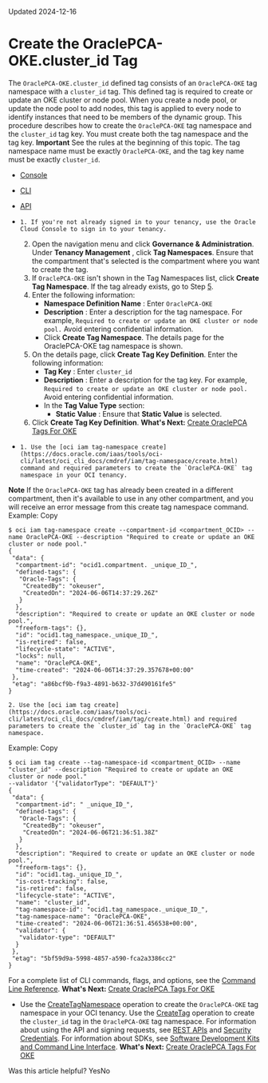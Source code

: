 Updated 2024-12-16
# Create the OraclePCA-OKE.cluster_id Tag 
The `OraclePCA-OKE.cluster_id` defined tag consists of an `OraclePCA-OKE` tag namespace with a `cluster_id` tag. This defined tag is required to create or update an OKE cluster or node pool. When you create a node pool, or update the node pool to add nodes, this tag is applied to every node to identify instances that need to be members of the dynamic group.
This procedure describes how to create the `OraclePCA-OKE` tag namespace and the `cluster_id` tag key. You must create both the tag namespace and the tag key.
**Important**
See the rules at the beginning of this topic.
The tag namespace name must be exactly `OraclePCA-OKE`, and the tag key name must be exactly `cluster_id`.
  * [Console](https://docs.oracle.com/en-us/iaas/compute-cloud-at-customer/topics/oke/creating_the_oraclepca_oke_cluster_id_tag.htm)
  * [CLI](https://docs.oracle.com/en-us/iaas/compute-cloud-at-customer/topics/oke/creating_the_oraclepca_oke_cluster_id_tag.htm)
  * [API](https://docs.oracle.com/en-us/iaas/compute-cloud-at-customer/topics/oke/creating_the_oraclepca_oke_cluster_id_tag.htm)


  *     1. If you're not already signed in to your tenancy, use the Oracle Cloud Console to sign in to your tenancy.
    2. Open the navigation menu and click **Governance & Administration**. Under **Tenancy Management** , click **Tag Namespaces**.
Ensure that the compartment that's selected is the compartment where you want to create the tag.
    3. If `OraclePCA-OKE` isn't shown in the Tag Namespaces list, click **Create Tag Namespace**. If the tag already exists, go to Step [5](https://docs.oracle.com/en-us/iaas/compute-cloud-at-customer/topics/oke/creating_the_oraclepca_oke_cluster_id_tag.htm#creating_the_oraclepca_tag_using_the_console__cluster-id-step).
    4. Enter the following information:
       * **Namespace Definition Name** : Enter `OraclePCA-OKE`
       * **Description** : Enter a description for the tag namespace. For example, `Required to create or update an OKE cluster or node pool.` Avoid entering confidential information.
       * Click **Create Tag Namespace**.
The details page for the OraclePCA-OKE tag namespace is shown.
    5. On the details page, click **Create Tag Key Definition**.
Enter the following information:
       * **Tag Key** : Enter `cluster_id`
       * **Description** : Enter a description for the tag key. For example, `Required to create or update an OKE cluster or node pool.` Avoid entering confidential information.
       * In the **Tag Value Type** section:
         * **Static Value** : Ensure that **Static Value** is selected.
    6. Click **Create Tag Key Definition**.
**What's Next:**
[Create OraclePCA Tags For OKE](https://docs.oracle.com/en-us/iaas/compute-cloud-at-customer/topics/oke/oke-creating_oraclepca_tags.htm#creating_oraclepca_tags "In your OCI tenancy that's associated with Compute Cloud@Customer, create specific defined tags to enable OKE attributes on Oracle Compute Cloud@Customer.")
  *     1. Use the [oci iam tag-namespace create](https://docs.oracle.com/iaas/tools/oci-cli/latest/oci_cli_docs/cmdref/iam/tag-namespace/create.html) command and required parameters to create the `OraclePCA-OKE` tag namespace in your OCI tenancy.
**Note**
If the `OraclePCA-OKE` tag has already been created in a different compartment, then it's available to use in any other compartment, and you will receive an error message from this create tag namespace command.
Example:
Copy
```
$ oci iam tag-namespace create --compartment-id <compartment_OCID> --name OraclePCA-OKE --description "Required to create or update an OKE cluster or node pool."
{
 "data": {
  "compartment-id": "ocid1.compartment. _unique_ID_",
  "defined-tags": {
   "Oracle-Tags": {
    "CreatedBy": "okeuser",
    "CreatedOn": "2024-06-06T14:37:29.26Z"
   }
  },
  "description": "Required to create or update an OKE cluster or node pool.",
  "freeform-tags": {},
  "id": "ocid1.tag_namespace._unique_ID_",
  "is-retired": false,
  "lifecycle-state": "ACTIVE",
  "locks": null,
  "name": "OraclePCA-OKE",
  "time-created": "2024-06-06T14:37:29.357678+00:00"
 },
 "etag": "a86bcf9b-f9a3-4891-b632-37d490161fe5"
}
```

    2. Use the [oci iam tag create](https://docs.oracle.com/iaas/tools/oci-cli/latest/oci_cli_docs/cmdref/iam/tag/create.html) and required parameters to create the `cluster_id` tag in the `OraclePCA-OKE` tag namespace.
Example:
Copy
```
$ oci iam tag create --tag-namespace-id <compartment_OCID> --name "cluster_id" --description "Required to create or update an OKE cluster or node pool."
--validator '{"validatorType": "DEFAULT"}'
{
 "data": {
  "compartment-id": " _unique_ID_",
  "defined-tags": {
   "Oracle-Tags": {
    "CreatedBy": "okeuser",
    "CreatedOn": "2024-06-06T21:36:51.38Z"
   }
  },
  "description": "Required to create or update an OKE cluster or node pool.",
  "freeform-tags": {},
  "id": "ocid1.tag._unique_ID_",
  "is-cost-tracking": false,
  "is-retired": false,
  "lifecycle-state": "ACTIVE",
  "name": "cluster_id",
  "tag-namespace-id": "ocid1.tag_namespace._unique_ID_",
  "tag-namespace-name": "OraclePCA-OKE",
  "time-created": "2024-06-06T21:36:51.456538+00:00",
  "validator": {
   "validator-type": "DEFAULT"
  }
 },
 "etag": "5bf59d9a-5998-4857-a590-fca2a3386cc2"
}
```

For a complete list of CLI commands, flags, and options, see the [Command Line Reference](https://docs.oracle.com/iaas/tools/oci-cli/latest/oci_cli_docs/index.html).
**What's Next:**
[Create OraclePCA Tags For OKE](https://docs.oracle.com/en-us/iaas/compute-cloud-at-customer/topics/oke/oke-creating_oraclepca_tags.htm#creating_oraclepca_tags "In your OCI tenancy that's associated with Compute Cloud@Customer, create specific defined tags to enable OKE attributes on Oracle Compute Cloud@Customer.")
  * Use the [CreateTagNamespace](https://docs.oracle.com/iaas/api/#/en/identity/latest/TagNamespace/CreateTagNamespace) operation to create the `OraclePCA-OKE` tag namespace in your OCI tenancy.
Use the [CreateTag](https://docs.oracle.com/iaas/api/#/en/identity/latest/Tag/CreateTag) operation to create the `cluster_id` tag in the `OraclePCA-OKE` tag namespace.
For information about using the API and signing requests, see [REST APIs](https://docs.oracle.com/iaas/Content/API/Concepts/usingapi.htm#REST_APIs) and [Security Credentials](https://docs.oracle.com/iaas/Content/General/Concepts/credentials.htm). For information about SDKs, see [Software Development Kits and Command Line Interface](https://docs.oracle.com/iaas/Content/API/Concepts/sdks.htm#Software_Development_Kits_and_Command_Line_Interface).
**What's Next:**
[Create OraclePCA Tags For OKE](https://docs.oracle.com/en-us/iaas/compute-cloud-at-customer/topics/oke/oke-creating_oraclepca_tags.htm#creating_oraclepca_tags "In your OCI tenancy that's associated with Compute Cloud@Customer, create specific defined tags to enable OKE attributes on Oracle Compute Cloud@Customer.")


Was this article helpful?
YesNo

